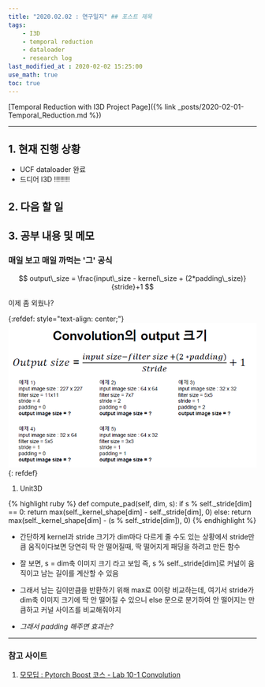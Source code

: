 ```yaml
---
title: "2020.02.02 : 연구일지" ## 포스트 제목
tags:
    - I3D
    - temporal reduction
    - dataloader
    - research log
last_modified_at : 2020-02-02 15:25:00
use_math: true
toc: true
---
```

[Temporal Reduction with I3D Project Page]({% link _posts/2020-02-01-Temporal_Reduction.md %})

<hr>

## 1. 현재 진행 상황

- UCF dataloader 완료
- 드디어 I3D !!!!!!!!

## 2. 다음 할 일


## 3. 공부 내용 및 메모

### 매일 보고 매일 까먹는 '그' 공식

$$ output\_size = \frac{input\_size - kernel\_size + (2*padding\_size)}{stride}+1 $$

이제 좀 외웠나?

{:refdef: style="text-align: center;"}
![conv_size](/assets/images/2020-02-02-conv크기.PNG){: refdef}
1) Unit3D

{% highlight ruby %}
def compute_pad(self, dim, s):
        if s % self._stride[dim] == 0:
            return max(self._kernel_shape[dim] - self._stride[dim], 0)
        else:
            return max(self._kernel_shape[dim] - (s % self._stride[dim]), 0)
{% endhighlight %}

- 간단하게 kernel과 stride 크기가 dim마다 다르게 줄 수도 있는 상황에서 stride만큼 움직이다보면 당연히 딱 안 떨어질때, 딱 떨어지게 패딩을 하려고 만든 함수

- 잘 보면, s = dim축 이미지 크기 라고 보임 즉, s % self._stride[dim]로 커널이 움직이고 남는 길이를 계산할 수 있음

- 그래서 남는 길이만큼을 반환하기 위해 max로 0이랑 비교하는데, 여기서 stride가 dim축 이미지 크기에 딱 안 떨어질 수 있으니 else 문으로 분기하여 안 떨어지는 만큼하고 커널 사이즈를 비교해줘야지

- *그래서 padding 해주면 효과는?*



<hr>

### 참고 사이트

1. [모모딥 : Pytorch Boost 코스 - Lab 10-1 Convolution](https://www.edwith.org/boostcourse-dl-pytorch/lecture/43764/)